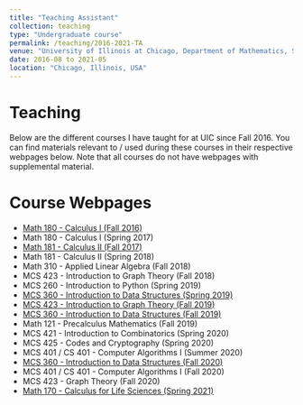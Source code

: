 ```yaml
---
title: "Teaching Assistant"
collection: teaching
type: "Undergraduate course"
permalink: /teaching/2016-2021-TA
venue: "University of Illinois at Chicago, Department of Mathematics, Statistics and Computer Science"
date: 2016-08 to 2021-05
location: "Chicago, Illinois, USA"
---
```


# Teaching

Below are the different courses I have taught for at UIC since Fall 2016. You can find materials relevant to / used during these courses in their respective webpages below. Note that all courses do not have webpages with supplemental material.

# Course Webpages

+ [Math 180 - Calculus I (Fall 2016)](https://homepages.math.uic.edu/~potla/teaching/fall2016/math180_fall2016.html)
+ Math 180 - Calculus I (Spring 2017)
+ [Math 181 - Calculus II (Fall 2017)](https://homepages.math.uic.edu/~potla/teaching/fall2017/math181_fall2017.html)
+ Math 181 - Calculus II (Spring 2018)
+ Math 310 - Applied Linear Algebra (Fall 2018)
+ MCS 423 - Introduction to Graph Theory (Fall 2018)
+ MCS 260 - Introduction to Python (Spring 2019)
+ [MCS 360 - Introduction to Data Structures (Spring 2019)](https://homepages.math.uic.edu/~potla/teaching/spring2019/mcs360_spring2019.html)
+ [MCS 423 - Introduction to Graph Theory (Fall 2019)](https://homepages.math.uic.edu/~potla/teaching/fall2019/mcs423_fall2019.html)
+ [MCS 360 - Introduction to Data Structures (Fall 2019)](https://homepages.math.uic.edu/~potla/teaching/fall2019/mcs360_fall2019.html)
+ Math 121 - Precalculus Mathematics (Fall 2019)
+ MCS 421 - Introduction to Combinatorics (Spring 2020)
+ MCS 425 - Codes and Cryptography (Spring 2020)
+ MCS 401 / CS 401 - Computer Algorithms I (Summer 2020)
+ [MCS 360 - Introduction to Data Structures (Fall 2020)](https://homepages.math.uic.edu/~potla/teaching/fall2020/mcs360_fall2020.html)
+ MCS 401 / CS 401 - Computer Algorithms I (Fall 2020)
+ MCS 423 - Graph Theory (Fall 2020)
+ [Math 170 - Calculus for Life Sciences (Spring 2021)](https://homepages.math.uic.edu/~potla/teaching/spring2021/math170_spring2021.html)